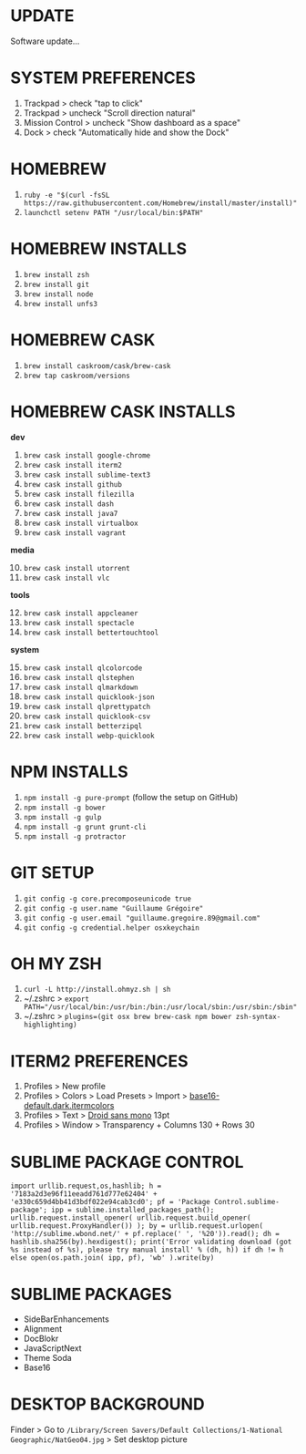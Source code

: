 # UPDATE

Software update...

# SYSTEM PREFERENCES

1. Trackpad > check "tap to click"
2. Trackpad > uncheck "Scroll direction natural"
3. Mission Control > uncheck "Show dashboard as a space"
4. Dock > check "Automatically hide and show the Dock"

# HOMEBREW

1. `ruby -e "$(curl -fsSL https://raw.githubusercontent.com/Homebrew/install/master/install)"`
2. `launchctl setenv PATH "/usr/local/bin:$PATH"`

# HOMEBREW INSTALLS

1. `brew install zsh`
2. `brew install git`
3. `brew install node`
4. `brew install unfs3`

# HOMEBREW CASK

1. `brew install caskroom/cask/brew-cask`
2. `brew tap caskroom/versions`

# HOMEBREW CASK INSTALLS

__dev__

1. `brew cask install google-chrome`
2. `brew cask install iterm2`
3. `brew cask install sublime-text3`
4. `brew cask install github`
5. `brew cask install filezilla`
6. `brew cask install dash`
7. `brew cask install java7`
8. `brew cask install virtualbox`
9. `brew cask install vagrant`

__media__

10. `brew cask install utorrent`
11. `brew cask install vlc`

__tools__

12. `brew cask install appcleaner`
13. `brew cask install spectacle`
14. `brew cask install bettertouchtool`

__system__

15. `brew cask install qlcolorcode`
16. `brew cask install qlstephen`
17. `brew cask install qlmarkdown`
18. `brew cask install quicklook-json`
19. `brew cask install qlprettypatch`
20. `brew cask install quicklook-csv`
21. `brew cask install betterzipql`
22. `brew cask install webp-quicklook`

# NPM INSTALLS

1. `npm install -g pure-prompt` (follow the setup on GitHub)
2. `npm install -g bower`
3. `npm install -g gulp`
4. `npm install -g grunt grunt-cli`
5. `npm install -g protractor`

# GIT SETUP

1. `git config -g core.precomposeunicode true`
2. `git config -g user.name "Guillaume Grégoire"`
3. `git config -g user.email "guillaume.gregoire.89@gmail.com"`
4. `git config -g credential.helper osxkeychain`

# OH MY ZSH

1. `curl -L http://install.ohmyz.sh | sh`
2. ~/.zshrc > `export PATH="/usr/local/bin:/usr/bin:/bin:/usr/local/sbin:/usr/sbin:/sbin"`
3. ~/.zshrc > `plugins=(git osx brew brew-cask npm bower zsh-syntax-highlighting)`

# ITERM2 PREFERENCES

1. Profiles > New profile
2. Profiles > Colors > Load Presets > Import > [base16-default.dark.itermcolors](https://github.com/chriskempson/base16-iterm2)
3. Profiles > Text > [Droid sans mono](http://www.fontsquirrel.com/fonts/droid-sans-mono) 13pt
4. Profiles > Window > Transparency + Columns 130 + Rows 30

# SUBLIME PACKAGE CONTROL

`import urllib.request,os,hashlib; h = '7183a2d3e96f11eeadd761d777e62404' + 'e330c659d4bb41d3bdf022e94cab3cd0'; pf = 'Package Control.sublime-package'; ipp = sublime.installed_packages_path(); urllib.request.install_opener( urllib.request.build_opener( urllib.request.ProxyHandler()) ); by = urllib.request.urlopen( 'http://sublime.wbond.net/' + pf.replace(' ', '%20')).read(); dh = hashlib.sha256(by).hexdigest(); print('Error validating download (got %s instead of %s), please try manual install' % (dh, h)) if dh != h else open(os.path.join( ipp, pf), 'wb' ).write(by)`

# SUBLIME PACKAGES

- SideBarEnhancements
- Alignment
- DocBlokr
- JavaScriptNext
- Theme Soda
- Base16

# DESKTOP BACKGROUND

Finder > Go to `/Library/Screen Savers/Default Collections/1-National Geographic/NatGeo04.jpg` > Set desktop picture

